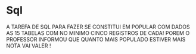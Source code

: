 # Sql


A TAREFA DE SQL PARA FAZER SE CONSTITUI EM POPULAR COM DADOS AS 15 TABELAS COM NO MINIMO CINCO REGISTROS DE CADA!
POREM O PROFESSOR INFORMOU QUE QUANTO MAIS POPULADO ESTIVER MAIS NOTA VAI VALER !

